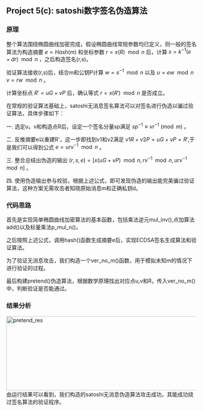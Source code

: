 ## Project 5(c): satoshi数字签名伪造算法
### 原理
整个算法围绕椭圆曲线加密完成，假设椭圆曲线常规参数均已定义，则一般的签名算法为构造摘要 $e=Hash(m)$ 和坐标参数 $r=x(R) \mod n$ 后，计算 $s=k^{-1}(e+dr) \mod n$ ，之后构造签名(r,s)。

验证算法接收(r,s)后，结合m和公钥P计算 $w=s^{-1} \mod n$ 以及 $u=ew \mod n$ $v=rw \mod n$ 。

计算坐标点 $R'=uG+vP$ 后，确认等式 $r=x(R') \mod n$ 是否成立。

在常规的验证算法基础上，satoshi无消息签名算法可以对签名进行伪造以骗过验证算法，具体步骤如下：

一. 选定u，v和构造点R后，设定一个签名分量sp满足 $sp^{-1} \equiv vr^{-1} \pmod{m}$ 。

二. 反推摘要e以重建R'，这一步即找到v1和v2满足 $v1R+v2P=uG+vP=R'$,于是我们可以得到公式 $e=urv^{-1} \mod n$ 。

三. 整合总结出伪造的输出 $(r,s,e)=[x(uG+vP) \mod n,rv^{-1} \mod n,urv^{-1} \mod n]$ 。

四. 使用伪造输出参与校验，根据上述公式，即可发现伪造的输出能完美骗过验证算法，这种方案无需攻击者知晓原始消息m和正确私钥d。
### 代码思路
首先是实现简单椭圆曲线加密算法的基本函数，包括乘法逆元mul_inv(),点加算法add()以及标量乘法p_mul_n()。

之后按照上述公式，调用hash()函数生成摘要e后，实现ECDSA签名生成算法和验证算法。

为了验证无消息攻击，我们构造一个ver_no_m()函数，用于模拟未知m的情况下进行验证的过程。

最后构建pretend()伪造算法，根据数学原理找出对应点u,v和R，传入ver_no_m()中，判断验证是否能通过。
### 结果分析
<img width="795" height="196" alt="pretend_res" src="https://github.com/user-attachments/assets/b6954a28-f2d6-4fb5-bb8c-1e9d28eab954" />
由运行结果可以看到，我们构造的satoshi无消息伪造算法攻击成功，其能成功绕过签名算法的验证程序。
